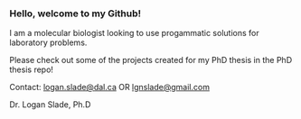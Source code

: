 ### Hello, welcome to my Github! ###

I am a molecular biologist looking to use progammatic solutions for laboratory problems. 

Please check out some of the projects created for my PhD thesis in the PhD thesis repo! 

Contact: logan.slade@dal.ca OR lgnslade@gmail.com 

Dr. Logan Slade, Ph.D

<!--
**loganslade/loganslade** is a ✨ _special_ ✨ repository because its `README.md` (this file) appears on your GitHub profile.

Here are some ideas to get you started:

- 🔭 I’m currently working on ...
- 🌱 I’m currently learning ...
- 👯 I’m looking to collaborate on ...
- 🤔 I’m looking for help with ...
- 💬 Ask me about ...
- 📫 How to reach me: ...
- 😄 Pronouns: ...
- ⚡ Fun fact: ...
-->
